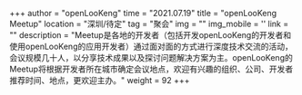 +++ 
author = "openLooKeng"
time = "2021.07.19" 
title = "openLooKeng Meetup" 
location = "深圳/待定" 
tag = "聚会"
img = "" 
img_mobile = ''
link = ""
description = "Meetup是各地的开发者（包括开发openLooKeng的开发者和使用openLooKeng的应用开发者）通过面对面的方式进行深度技术交流的活动，会议规模几十人，以分享技术成果以及探讨问题解决方案为主。openLooKeng的Meetup将根据开发者所在城市确定会议地点，欢迎有兴趣的组织、公司、开发者推荐时间、地点，更欢迎主办。"
weight = 92
+++
